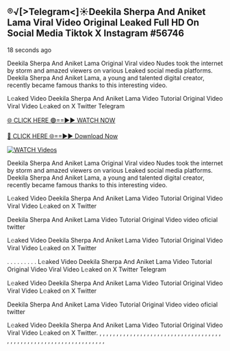 ## ®️√[>Telegram<]☀️Deekila Sherpa And Aniket Lama Viral Video Original Leaked Full HD On Social Media Tiktok X Instagram #56746

18 seconds ago

Deekila Sherpa And Aniket Lama Original Viral video Nudes took the internet by storm and amazed viewers on various Leaked social media platforms. Deekila Sherpa And Aniket Lama, a young and talented digital creator, recently became famous thanks to this interesting video.

L𝚎aked Video Deekila Sherpa And Aniket Lama Video Tutorial Original Video Viral Video L𝚎aked on X Twitter Telegram

[🌐 CLICK HERE 🟢==►► WATCH NOW](https://xtreamnow.com/viral-videos/)

[🔴 CLICK HERE 🌐==►► Download Now](https://xtreamnow.com/viral-videos/)

[![WATCH Videos](https://i.imgur.com/dJHk4Zq.gif)](https://xtreamnow.com/viral-videos/)

Deekila Sherpa And Aniket Lama Original Viral video Nudes took the internet by storm and amazed viewers on various Leaked social media platforms. Deekila Sherpa And Aniket Lama, a young and talented digital creator, recently became famous thanks to this interesting video.

L𝚎aked Video Deekila Sherpa And Aniket Lama Video Tutorial Original Video Viral Video L𝚎aked on X Twitter

Deekila Sherpa And Aniket Lama Video Tutorial Original Video video oficial twitter

L𝚎aked Video Deekila Sherpa And Aniket Lama Video Tutorial Original Video Viral Video L𝚎aked on X Twitter

. . . . . . . . . L𝚎aked Video Deekila Sherpa And Aniket Lama Video Tutorial Original Video Viral Video L𝚎aked on X Twitter Telegram

L𝚎aked Video Deekila Sherpa And Aniket Lama Video Tutorial Original Video Viral Video L𝚎aked on X Twitter

Deekila Sherpa And Aniket Lama Video Tutorial Original Video video oficial twitter

L𝚎aked Video Deekila Sherpa And Aniket Lama Video Tutorial Original Video Viral Video L𝚎aked on X Twitter.
,
,
,
,
,
,
,
,
,
,
,
,
,
,
,
,
,
,
,
,
,
,
,
,
,
,
,
,
,
,
,
,
,
,
,
,
,
,
,
,
,
,
,
,
,
,
,
,
,
,
,
,
,
,
,
,
,
,
,
,
,
,
,
,
,
